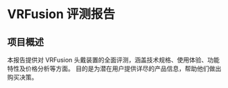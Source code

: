 # VRFusion 评测报告

## 项目概述
本报告提供对 VRFusion 头戴装置的全面评测，涵盖技术规格、使用体验、功能特性及价格分析等方面。
目的是为潜在用户提供详尽的产品信息，帮助他们做出购买决策。

